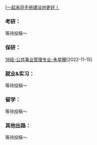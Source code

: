 [[一起来将手册建设地更好！](preface/Sharing_experience.md)

### 考研：
等待投稿～

### 保研：

[18级-公共事业管理专业-朱星瞳](升学就业篇/经济与管理学院/18级-公共事业管理专业-朱星瞳.md)[2022-11-15]

### 就业&实习：

等待投稿～

### 留学：

等待投稿～

### 其他出路：

等待投稿～
